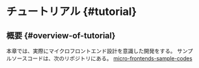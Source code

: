 # チュートリアル {#tutorial}
## 概要 {#overview-of-tutorial}

本章では、実際にマイクロフロントエンド設計を意識した開発をする。
サンプルソースコードは、次のリポジトリにある。
[micro-frontends-sample-codes](https://github.com/Silver-birder/micro-frontends-sample-codes)